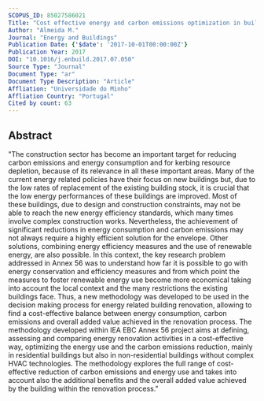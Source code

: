 ```yaml
---
SCOPUS_ID: 85027586021
Title: "Cost effective energy and carbon emissions optimization in building renovation (Annex 56)"
Author: "Almeida M."
Journal: "Energy and Buildings"
Publication Date: {'$date': '2017-10-01T00:00:00Z'}
Publication Year: 2017
DOI: "10.1016/j.enbuild.2017.07.050"
Source Type: "Journal"
Document Type: "ar"
Document Type Description: "Article"
Affliation: "Universidade do Minho"
Affliation Country: "Portugal"
Cited by count: 63
---
```


## Abstract
"The construction sector has become an important target for reducing carbon emissions and energy consumption and for kerbing resource depletion, because of its relevance in all these important areas. Many of the current energy related policies have their focus on new buildings but, due to the low rates of replacement of the existing building stock, it is crucial that the low energy performances of these buildings are improved. Most of these buildings, due to design and construction constraints, may not be able to reach the new energy efficiency standards, which many times involve complex construction works. Nevertheless, the achievement of significant reductions in energy consumption and carbon emissions may not always require a highly efficient solution for the envelope. Other solutions, combining energy efficiency measures and the use of renewable energy, are also possible. In this context, the key research problem addressed in Annex 56 was to understand how far it is possible to go with energy conservation and efficiency measures and from which point the measures to foster renewable energy use become more economical taking into account the local context and the many restrictions the existing buildings face. Thus, a new methodology was developed to be used in the decision making process for energy related building renovation, allowing to find a cost-effective balance between energy consumption, carbon emissions and overall added value achieved in the renovation process. The methodology developed within IEA EBC Annex 56 project aims at defining, assessing and comparing energy renovation activities in a cost-effective way, optimizing the energy use and the carbon emissions reduction, mainly in residential buildings but also in non-residential buildings without complex HVAC technologies. The methodology explores the full range of cost-effective reduction of carbon emissions and energy use and takes into account also the additional benefits and the overall added value achieved by the building within the renovation process."
